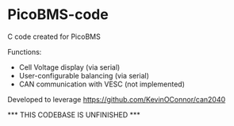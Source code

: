 # PicoBMS-code
C code created for PicoBMS

Functions:
- Cell Voltage display (via serial)
- User-configurable balancing (via serial)
- CAN communication with VESC (not implemented)

Developed to leverage https://github.com/KevinOConnor/can2040

*** THIS CODEBASE IS UNFINISHED ***
